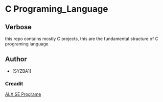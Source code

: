 # C Programing_Language 
## Verbose 
<P>this repo contains mostly C projects, this are the fundamental stracture of C programing language</p> 

##  Author
 - [SYZBA1]

### Creadit 
[ALX SE Programe](https://www.alxafrica.com)
